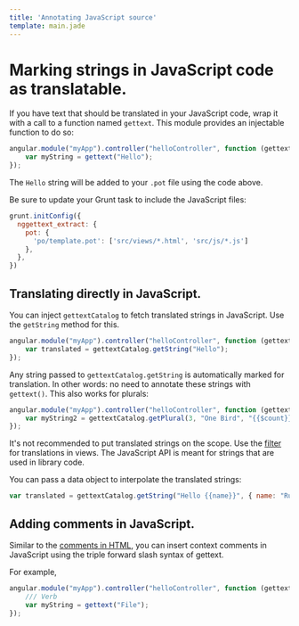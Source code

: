 ```yaml
---
title: 'Annotating JavaScript source'
template: main.jade
---
```


# Marking strings in JavaScript code as translatable.

If you have text that should be translated in your JavaScript code, wrap it with a call to a function named `gettext`. This module provides an injectable function to do so:

```javascript
angular.module("myApp").controller("helloController", function (gettext) {
    var myString = gettext("Hello");
});
```

The `Hello` string will be added to your `.pot` file using the code above.

Be sure to update your Grunt task to include the JavaScript files:

```javascript
grunt.initConfig({
  nggettext_extract: {
    pot: {
      'po/template.pot': ['src/views/*.html', 'src/js/*.js']
    },
  },
})
```

## Translating directly in JavaScript.

You can inject `gettextCatalog` to fetch translated strings in JavaScript. Use the `getString` method for this.

```javascript
angular.module("myApp").controller("helloController", function (gettextCatalog) {
    var translated = gettextCatalog.getString("Hello");
});
```

Any string passed to `gettextCatalog.getString` is automatically marked for translation. In other words: no need to annotate these strings with `gettext()`. This also works for plurals:

```javascript
angular.module("myApp").controller("helloController", function (gettextCatalog) {
    var myString2 = gettextCatalog.getPlural(3, "One Bird", "{{$count}} Birds", {});
});
```

It's not recommended to put translated strings on the scope. Use the [filter](/dev-guide/annotate/) for translations in views. The JavaScript API is meant for strings that are used in library code.

You can pass a data object to interpolate the translated strings:

```javascript
var translated = gettextCatalog.getString("Hello {{name}}", { name: "Ruben" });
```

## Adding comments in JavaScript.

Similar to the [comments in HTML](/dev-guide/annotate/#comments), you can insert context comments in JavaScript using the triple forward slash syntax of gettext.

For example,

```javascript
angular.module("myApp").controller("helloController", function (gettext) {
    /// Verb
    var myString = gettext("File");
});
```
